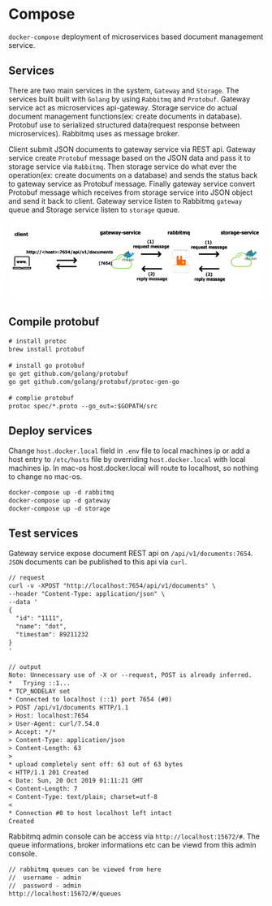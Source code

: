 # Compose

`docker-compose` deployment of microservices based document management service.

## Services

There are two main services in the system, `Gateway` and `Storage`. The services 
built built with `Golang` by using `Rabbitmq` and `Protobuf`. Gateway service 
act as microservices api-gateway. Storage service do actual document management 
functions(ex: create documents in database). Protobuf use to serialized structured 
data(request response between microservices). Rabbitmq uses as message broker.

Client submit JSON documents to gateway service via REST api. Gateway service 
create `Protobuf` message based on the JSON data and pass it to storage service 
via `Rabbitmq`. Then storage service do what ever the operation(ex: create documents 
on a database) and sends the status back to gateway service as Protobuf message. 
Finally gateway service convert Protobuf message which receives from storage 
service into JSON object and send it back to client. Gateway service listen to 
Rabbitmq `gateway` queue and Storage service listen to `storage` queue.


![Alt text](rabbit.png?raw=true "Architecture")

## Compile protobuf

```
# install protoc
brew install protobuf

# install go protobuf
go get github.com/golang/protobuf
go get github.com/golang/protobuf/protoc-gen-go

# complie protobuf
protoc spec/*.proto --go_out=:$GOPATH/src
```

## Deploy services

Change `host.docker.local` field in `.env` file to local machines ip or add
a host entry to `/etc/hosts` file by overriding `host.docker.local` with local
machines ip. In mac-os host.docker.local will route to localhost, so nothing to
change no mac-os.

```
docker-compose up -d rabbitmq
docker-compose up -d gateway
docker-compose up -d storage
```

## Test services

Gateway service expose document REST api on `/api/v1/documents:7654`. `JSON`
documents can be published to this api via `curl`.

```
// request
curl -v -XPOST "http://localhost:7654/api/v1/documents" \
--header "Content-Type: application/json" \
--data '
{
  "id": "1111",
  "name": "dot",
  "timestam": 89211232
}
'

// output
Note: Unnecessary use of -X or --request, POST is already inferred.
*   Trying ::1...
* TCP_NODELAY set
* Connected to localhost (::1) port 7654 (#0)
> POST /api/v1/documents HTTP/1.1
> Host: localhost:7654
> User-Agent: curl/7.54.0
> Accept: */*
> Content-Type: application/json
> Content-Length: 63
>
* upload completely sent off: 63 out of 63 bytes
< HTTP/1.1 201 Created
< Date: Sun, 20 Oct 2019 01:11:21 GMT
< Content-Length: 7
< Content-Type: text/plain; charset=utf-8
<
* Connection #0 to host localhost left intact
Created
```

Rabbitmq admin console can be access via `http://localhost:15672/#`. The queue 
informations, broker informations etc can be viewd from this admin console.

```
// rabbitmq queues can be viewed from here
//  username - admin
//  password - admin
http://localhost:15672/#/queues
```
